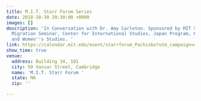```yaml
---
title: M.I.T. Starr Forum Series
date: 2018-10-30 20:30:00 +0000
images: []
description: 'In Conversation with Dr. Amy Carleton. Sponsored by MIT Starr Forum,
  Migration Seminar, Center for International Studies, Japan Program, Korea Program,
  and Women''s Studies. '
link: https://calendar.mit.edu/event/starrforum_Pachinko?utm_campaign=widget&utm_medium=widget&utm_source=MIT+Events+#.W6_LqhNKgUF
show_time: true
venue:
  address: Building 34, 101
  city: 50 Vassar Street, Cambridge
  name: 'M.I.T. Starr Forum '
  state: MA
  zip: ''

---
```

